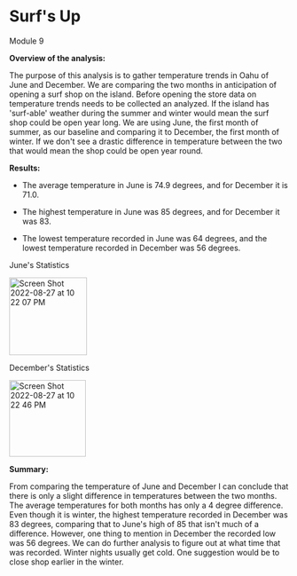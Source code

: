 # Surf's Up

Module 9



**Overview of the analysis:**

The purpose of this analysis is to gather temperature trends in Oahu of June and December. We are comparing the two months in anticipation of opening a surf shop on the island. Before opening the store data on temperature trends needs to be collected an analyzed. If the island has 'surf-able' weather during the summer and winter would mean the surf shop could be open year long. We are using June, the first month of summer, as our baseline and comparing it to December, the first month of winter. If we don't see a drastic difference in temperature between the two that would mean the shop could be open year round. 


**Results:**

* The average temperature in June is 74.9 degrees, and for December it is 71.0. 

* The highest temperature in June was 85 degrees, and for December it was 83. 

* The lowest temperature recorded in June was 64 degrees, and the lowest temperature recorded in December was 56 degrees.

June's Statistics 

<img width="140" alt="Screen Shot 2022-08-27 at 10 22 07 PM" src="https://user-images.githubusercontent.com/108151049/187054736-0edd3263-2d08-4cb8-b976-85d76e41cd65.png">


December's Statistics

<img width="138" alt="Screen Shot 2022-08-27 at 10 22 46 PM" src="https://user-images.githubusercontent.com/108151049/187054749-0b7d9785-329b-4c6d-ba20-543b7e4ff7ac.png">

**Summary:**

From comparing the temperature of June and December I can conclude that there is only a slight difference in temperatures between the two months. The average temperatures for both months has only a 4 degree difference. Even though it is winter, the highest temperature recorded in December was 83 degrees, comparing that to June's high of 85 that isn't much of a difference. However, one thing to mention in December the recorded low was 56 degrees. We can do further analysis to figure out at what time that was recorded. Winter nights usually get cold. One suggestion would be to close shop earlier in the winter. 



